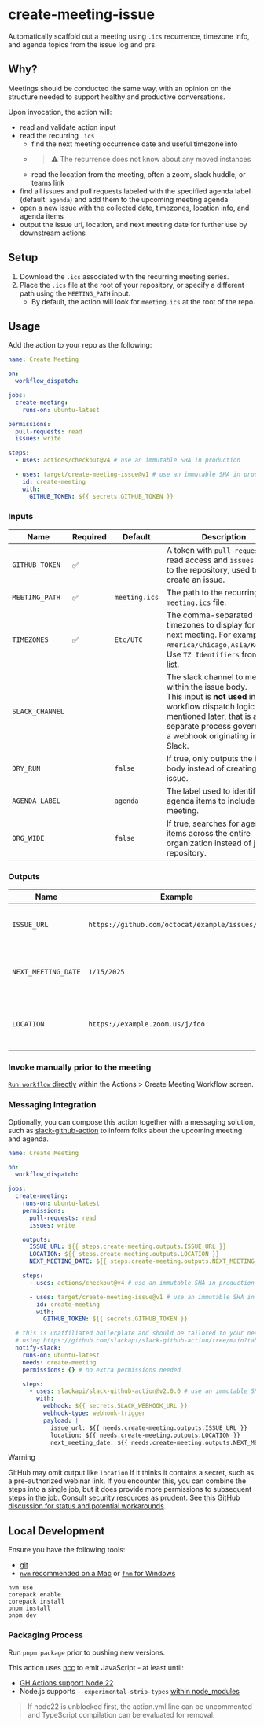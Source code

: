 # create-meeting-issue

Automatically scaffold out a meeting using `.ics` recurrence, timezone info, and agenda topics from the issue log and prs.

## Why?

Meetings should be conducted the same way, with an opinion on the structure needed to support healthy and productive conversations.

Upon invocation, the action will:

- read and validate action input
- read the recurring `.ics`
  - find the next meeting occurrence date and useful timezone info
  - > ⚠️ The recurrence does not know about any moved instances
  - read the location from the meeting, often a zoom, slack huddle, or teams link
- find all issues and pull requests labeled with the specified agenda label (default: `agenda`) and add them to the upcoming meeting agenda
- open a new issue with the collected date, timezones, location info, and agenda items
- output the issue url, location, and next meeting date for further use by downstream actions

<!--
Example output: TODO POST-OPEN SOURCE: run it on the repo and show a live example
-->

## Setup

1. Download the `.ics` associated with the recurring meeting series.
1. Place the `.ics` file at the root of your repository, or specify a different path using the `MEETING_PATH` input.
   - By default, the action will look for `meeting.ics` at the root of the repo.

## Usage

Add the action to your repo as the following:

```yaml
name: Create Meeting

on:
  workflow_dispatch:

jobs:
  create-meeting:
    runs-on: ubuntu-latest

permissions:
  pull-requests: read
  issues: write

steps:
  - uses: actions/checkout@v4 # use an immutable SHA in production

  - uses: target/create-meeting-issue@v1 # use an immutable SHA in production
    id: create-meeting
    with:
      GITHUB_TOKEN: ${{ secrets.GITHUB_TOKEN }}
```

### Inputs

| Name            | Required | Default       | Description                                                                                                                                                                                                      |
| --------------- | -------- | ------------- | ---------------------------------------------------------------------------------------------------------------------------------------------------------------------------------------------------------------- |
| `GITHUB_TOKEN`  | ✅       |               | A token with `pull-request` read access and `issues` write to the repository, used to create an issue.                                                                                                           |
| `MEETING_PATH`  | ✅       | `meeting.ics` | The path to the recurring `meeting.ics` file.                                                                                                                                                                    |
| `TIMEZONES`     | ✅       | `Etc/UTC`     | The comma-separated timezones to display for the next meeting. For example, `America/Chicago,Asia/Kolkata`. Use `TZ Identifiers` from [this list](https://en.wikipedia.org/wiki/List_of_tz_database_time_zones). |
| `SLACK_CHANNEL` |          |               | The slack channel to mention within the issue body.<br />This input is **not used** in any workflow dispatch logic mentioned later, that is a separate process governed by a webhook originating in Slack.       |
| `DRY_RUN`       |          | `false`       | If true, only outputs the issue body instead of creating the issue.                                                                                                                                              |
| `AGENDA_LABEL`  |          | `agenda`      | The label used to identify agenda items to include in the meeting.                                                                                                                                              |
| `ORG_WIDE`      |          | `false`       | If true, searches for agenda items across the entire organization instead of just the repository.                                                                                                               |

### Outputs

| Name                | Example                                        | Description                                 |
| ------------------- | ---------------------------------------------- | ------------------------------------------- |
| `ISSUE_URL`         | `https://github.com/octocat/example/issues/16` | The url of the issue that was created.      |
| `NEXT_MEETING_DATE` | `1/15/2025`                                    | The next meeting date from the `.ics` file. |
| `LOCATION`          | `https://example.zoom.us/j/foo`                | The meeting location from the `.ics` file.  |

### Invoke manually prior to the meeting

[`Run workflow` directly](https://docs.github.com/en/actions/managing-workflow-runs-and-deployments/managing-workflow-runs/manually-running-a-workflow) within the Actions > Create Meeting Workflow screen.

### Messaging Integration

Optionally, you can compose this action together with a messaging solution, such as [slack-github-action](https://github.com/slackapi/slack-github-action) to inform folks about the upcoming meeting and agenda.

```yaml
name: Create Meeting

on:
  workflow_dispatch:

jobs:
  create-meeting:
    runs-on: ubuntu-latest
    permissions:
      pull-requests: read
      issues: write

    outputs:
      ISSUE_URL: ${{ steps.create-meeting.outputs.ISSUE_URL }}
      LOCATION: ${{ steps.create-meeting.outputs.LOCATION }}
      NEXT_MEETING_DATE: ${{ steps.create-meeting.outputs.NEXT_MEETING_DATE }}

    steps:
      - uses: actions/checkout@v4 # use an immutable SHA in production

      - uses: target/create-meeting-issue@v1 # use an immutable SHA in production
        id: create-meeting
        with:
          GITHUB_TOKEN: ${{ secrets.GITHUB_TOKEN }}

  # this is unaffiliated boilerplate and should be tailored to your needs
  # using https://github.com/slackapi/slack-github-action/tree/main?tab=readme-ov-file#technique-1-slack-workflow-builder is a pretty lightweight way to do this
  notify-slack:
    runs-on: ubuntu-latest
    needs: create-meeting
    permissions: {} # no extra permissions needed

    steps:
      - uses: slackapi/slack-github-action@v2.0.0 # use an immutable SHA in production
        with:
          webhook: ${{ secrets.SLACK_WEBHOOK_URL }}
          webhook-type: webhook-trigger
          payload: |
            issue_url: ${{ needs.create-meeting.outputs.ISSUE_URL }}
            location: ${{ needs.create-meeting.outputs.LOCATION }}
            next_meeting_date: ${{ needs.create-meeting.outputs.NEXT_MEETING_DATE }}
```

> [!WARNING] 
> GitHub may omit output like `location` if it thinks it contains a secret, such as a pre-authorized webinar link. If you encounter this, you can combine the steps into a single job, but it does provide more permissions to subsequent steps in the job. Consult security resources as prudent. See [this GitHub discussion for status and potential workarounds](https://github.com/orgs/community/discussions/37942).

## Local Development

Ensure you have the following tools:

- [git](https://git-scm.com)
- [`nvm` recommended on a Mac](https://github.com/nvm-sh/nvm#install--update-script) or [`fnm` for Windows](https://github.com/Schniz/fnm)

```
nvm use
corepack enable
corepack install
pnpm install
pnpm dev
```

### Packaging Process

Run `pnpm package` prior to pushing new versions.

This action uses [ncc](https://github.com/vercel/ncc) to emit JavaScript - at least until:

- [GH Actions support Node 22](https://github.com/actions/runner/discussions/2704)
- Node.js supports `--experimental-strip-types` [within node_modules](https://github.com/nodejs/node/blob/7bc37af0f7150b9c1f90508b491ceff937734188/lib/internal/modules/typescript.js#L185-L187)

> If node22 is unblocked first, the action.yml line can be uncommented and TypeScript compilation can be evaluated for removal.

<!-- TODO POST-OPEN SOURCE - INTRODUCE TOOLING AGAIN, OR USE https://docs.github.com/en/repositories/releasing-projects-on-github/automatically-generated-release-notes
### Release Process
-->
